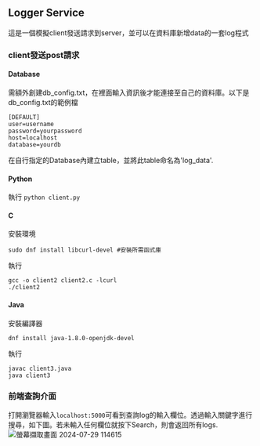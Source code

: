 ##  Logger Service
這是一個模擬client發送請求到server，並可以在資料庫新增data的一套log程式

### client發送post請求
#### Database
需額外創建db_config.txt，在裡面輸入資訊後才能連接至自己的資料庫。以下是db_config.txt的範例檔
```
[DEFAULT]  
user=username
password=yourpassword  
host=localhost  
database=yourdb  
```
在自行指定的Database內建立table，並將此table命名為'log_data'.

#### Python
執行
``python client.py``  

#### C 
安裝環境
```
sudo dnf install libcurl-devel #安裝所需函式庫
```
執行
```
gcc -o client2 client2.c -lcurl  
./client2
```

#### Java  
安裝編譯器
```
dnf install java-1.8.0-openjdk-devel
```
執行
```
javac client3.java  
java client3  
```

### 前端查詢介面
打開瀏覽器輸入`localhost:5000`可看到查詢log的輸入欄位。透過輸入關鍵字進行搜尋，如下圖。若未輸入任何欄位就按下Search，則會返回所有logs.  
![螢幕擷取畫面 2024-07-29 114615](https://github.com/user-attachments/assets/70c13560-8b23-429d-a2a7-717c0359784d)

